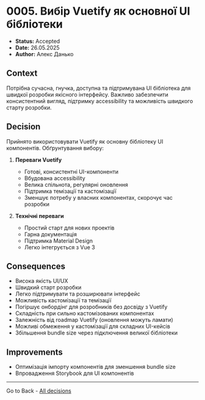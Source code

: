 # 0005. Вибір Vuetify як основної UI бібліотеки

- **Status:** Accepted
- **Date:** 26.05.2025
- **Author:** Алекс Данько

## Context

Потрібна сучасна, гнучка, доступна та підтримувана UI бібліотека для швидкої розробки якісного інтерфейсу. Важливо забезпечити консистентний вигляд, підтримку accessibility та можливість швидкого старту розробки.

## Decision

Прийнято використовувати Vuetify як основну бібліотеку UI компонентів. Обґрунтування вибору:

1. **Переваги Vuetify**
   - Готові, консистентні UI-компоненти
   - Вбудована accessibility
   - Велика спільнота, регулярні оновлення
   - Підтримка темізації та кастомізації
   - Зменшує потребу у власних компонентах, скорочує час розробки

2. **Технічні переваги**
   - Простий старт для нових проектів
   - Гарна документація
   - Підтримка Material Design
   - Легко інтегрується з Vue 3

## Consequences
- Висока якість UI/UX
- Швидкий старт розробки
- Легко підтримувати та розширювати інтерфейс
- Можливість кастомізації та темізації
- Погіршує онбордінг для розробників без досвіду з Vuetify
- Складність при сильно кастомізованих компонентах
- Залежність від roadmap Vuetify (оновлення можуть ламати)
- Можливі обмеження у кастомізації для складних UI-кейсів
- Збільшення bundle size через підключення великої бібліотеки

## Improvements
- Оптимізація імпорту компонентів для зменшення bundle size
- Впровадження Storybook для UI компонентів

---
Go to Back - [All decisions](../README.md)